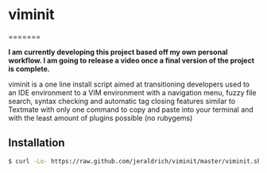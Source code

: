 # viminit
=======

<b>I am currently developing this project based off my own personal workflow. I am going to release a video once a final version of the project is complete.</b>

viminit is a one line install script aimed at transitioning developers used to an IDE environment to a VIM environment with a navigation menu, fuzzy file search, syntax checking and automatic tag closing features similar to Textmate with only one command to copy and paste into your terminal and with the least amount of plugins possible (no rubygems)

## Installation


```bash
$ curl -Lo- https://raw.github.com/jeraldrich/viminit/master/viminit.sh | bash
```
